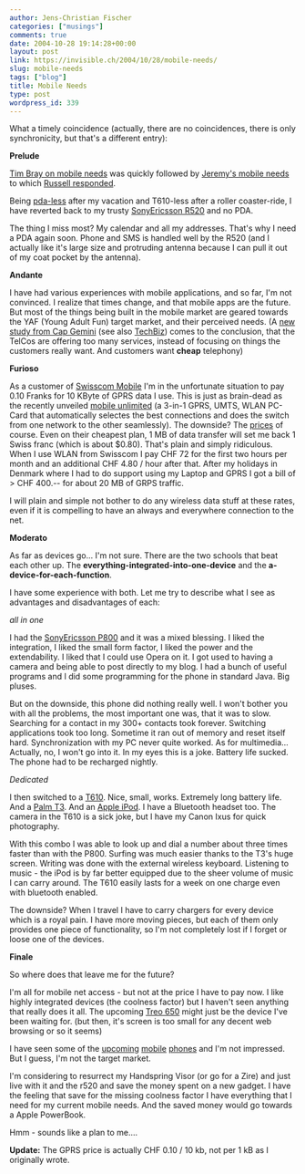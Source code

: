 ```yaml
---
author: Jens-Christian Fischer
categories: ["musings"]
comments: true
date: 2004-10-28 19:14:28+00:00
layout: post
link: https://invisible.ch/2004/10/28/mobile-needs/
slug: mobile-needs
tags: ["blog"]
title: Mobile Needs
type: post
wordpress_id: 339
---
```


What a timely coincidence (actually, there are no coincidences, there is only synchronicity, but that's a different entry):

**Prelude**

[Tim Bray on mobile needs](https://www.tbray.org/ongoing/When/200x/2004/10/26/Mobility) was quickly followed by [Jeremy's mobile needs](https://jeremy.zawodny.com/blog/archives/002883.html) to which [Russell responded](https://www.russellbeattie.com/notebook/1008112.html).

Being [pda-less](/archives/000330.html) after my vacation and T610-less after a roller coaster-ride, I have reverted back to my trusty [SonyEricsson R520](https://www.sonyericsson.com/spg.jsp?cc=ch&lc=de&ver=4000&template=pp1_1_1&zone=pp&lm=pp1&pid=9466) and no PDA.

The thing I miss most? My calendar and all my addresses. That's why I need a PDA again soon. Phone and SMS is handled well by the R520 (and I actually like it's large size and protruding antenna because I can pull it out of my coat pocket by the antenna).

**Andante**

I have had various experiences with mobile applications, and so far, I'm not convinced. I realize that times change, and that mobile apps are the future.  But most of the things being built in the mobile market are geared towards the YAF (Young Adult Fun) target market, and their perceived needs. (A [new study from Cap Gemini]( https://www.de.capgemini.com/servlet/PB/show/1494078/Capgemini_Recharging_Mobile_Innovation.pdf) (see also [TechBiz](https://money.cnn.com/2004/10/27/technology/techinvestor/hellweg/)) comes to the conclusion, that the TelCos are offering too many services, instead of focusing on things the customers really want. And customers want **cheap** telephony)

**Furioso**

As a customer of [Swisscom Mobile](https://www.swisscom-mobile.ch) I'm in the unfortunate situation to pay 0.10 Franks for 10 KByte of GPRS data I use. This is just as brain-dead as the recently unveiled [mobile unlimited](https://www.swisscom-mobile.ch/bus_asp/bus_home.asp?nid=1672&UserLanguage=E&Sitename=BUSINESS) (a 3-in-1 GPRS, UMTS, WLAN PC-Card that automatically selectes the best connections and does the switch from one network to the other seamlessly). The downside? The [prices](https://www.swisscom-mobile.ch/bus_asp/bus_home.asp?nid=2074&UserLanguage=E) of course. Even on their cheapest plan, 1 MB of data transfer will set me back 1 Swiss franc (which is about $0.80). That's plain and simply ridiculous. When I use WLAN from Swisscom I pay CHF 72 for the first two hours per month and an additional CHF 4.80 / hour after that. After my holidays in Denmark where I had to do support using my Laptop and GPRS I got a bill of > CHF 400.-- for about 20 MB of GRPS traffic. 

I will plain and simple not bother to do any wireless data stuff at these rates, even if it is compelling to have an always and everywhere connection to the net.

**Moderato**

As far as devices go... I'm not sure. There are the two schools that beat each other up. The **everything-integrated-into-one-device** and the **a-device-for-each-function**.

I have some experience with both. Let me try to describe what I see as advantages and disadvantages of each:

_all in one_

I had the [SonyEricsson P800](https://www.sonyericsson.com/spg.jsp?cc=ch&lc=de&ver=4000&template=pp1_loader&php=php1_9940&zone=pp&lm=pp1&pid=9940) and it was a mixed blessing. I liked the integration, I liked the small form factor, I liked the power and the extendability. I liked that I could use Opera on it. I got used to having a camera and being able to post directly to my blog. I had a bunch of useful programs and I did some programming for the phone in standard Java. Big pluses.

But on the downside, this phone did nothing really well. I won't bother you with all the problems, the most important one was, that it was to slow. Searching for a contact in my 300+ contacts took forever. Switching applications took too long. Sometime it ran out of memory and reset itself hard. Synchronization with my PC never quite worked. As for multimedia... Actually, no, I won't go into it. In my eyes this is a joke. Battery life sucked. The phone had to be recharged nightly.

_Dedicated_

I then switched to a [T610](https://www.sonyericsson.com/spg.jsp?cc=ch&lc=de&ver=4000&template=pp1_loader&php=php1_10055&zone=pp&lm=pp1&pid=10055). Nice, small, works. Extremely long battery life.
And a [Palm T3](https://www.palmone.com/us/products/handhelds/tungsten-t3/). And an [Apple iPod](https://www.apple.com/ipod/). I have a Bluetooth headset too. The camera in the T610 is a sick joke, but I have my Canon Ixus for quick photography.

With this combo I was able to look up and dial a number about three times faster than with the P800. Surfing was much easier thanks to the T3's huge screen. Writing was done with the external wireless keyboard. Listening to music - the iPod is by far better equipped due to the sheer volume of music I can carry around. The T610 easily lasts for a week on one charge even with bluetooth enabled.

The downside? When I travel I have to carry chargers for every device which is a royal pain. I have more moving pieces, but each of them only provides one piece of functionality, so I'm not completely lost if I forget or loose one of the devices.

**Finale**

So where does that leave me for the future? 

I'm all for mobile net access - but not at the price I have to pay now.
I like highly integrated devices (the coolness factor) but I haven't seen anything that really does it all. The upcoming [Treo 650](https://www.palmone.com/us/products/smart-phones/treo650/) might just be the device I've been waiting for. (but then, it's screen is too small for any decent web browsing or so it seems)

I have seen some of the [upcoming](https://www.sonyericsson.com/spg.jsp?cc=ch&lc=de&ver=4000&template=pp1_loader&php=php1_10205&zone=pp&lm=pp1&pid=10205) [mobile](https://www.mobilegazette.com/sharp-902.htm) [phones](https://www.phoneyworld.com/handsets/specs.aspx?phone=motorola_v980) and I'm not impressed. But I guess, I'm not the target market.

I'm considering to resurrect my Handspring Visor (or go for a Zire) and just live with it and the r520 and save the money spent on a new gadget. I have the feeling that save for the missing coolness factor I have everything that I need for my current mobile needs. And the saved money would go towards a Apple PowerBook.

Hmm - sounds like a plan to me....

**Update:** The GPRS price is actually CHF 0.10 / 10 kb, not per 1 kB as I originally wrote.
